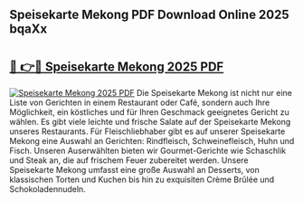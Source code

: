 ## Speisekarte Mekong PDF Download Online 2025 bqaXx

# <h2><a href="http://gcai90z.nevu.top/?p=Speisekarte+Mekong">🔗 👉🔴 Speisekarte Mekong 2025 PDF</a></h2>

[![Speisekarte Mekong 2025 PDF](https://i.imgur.com/dBaPXMq.png)](http://gcai90z.nevu.top/?p=Speisekarte+Mekong)
Die Speisekarte Mekong ist nicht nur eine Liste von Gerichten in einem Restaurant oder Café, sondern auch Ihre Möglichkeit, ein köstliches und für Ihren Geschmack geeignetes Gericht zu wählen. Es gibt viele leichte und frische Salate auf der Speisekarte Mekong unseres Restaurants. Für Fleischliebhaber gibt es auf unserer Speisekarte Mekong eine Auswahl an Gerichten: Rindfleisch, Schweinefleisch, Huhn und Fisch. Unseren Auserwählten bieten wir Gourmet-Gerichte wie Schaschlik und Steak an, die auf frischem Feuer zubereitet werden. Unsere Speisekarte Mekong umfasst eine große Auswahl an Desserts, von klassischen Torten und Kuchen bis hin zu exquisiten Crème Brûlée und Schokoladennudeln.

